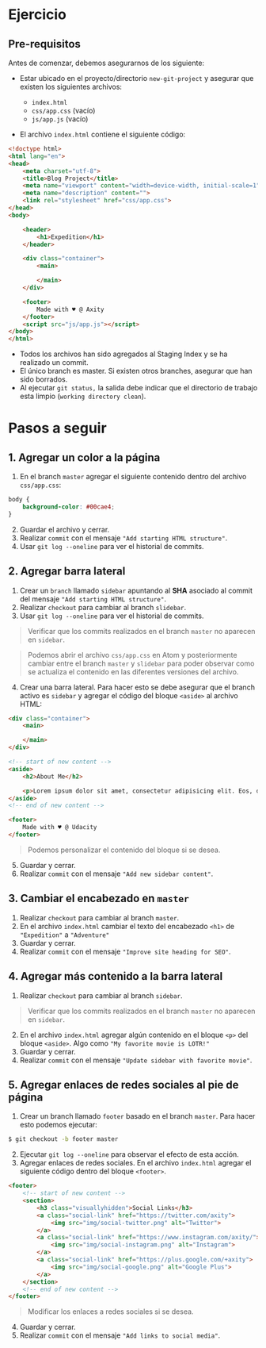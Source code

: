 # Ejercicio
## Pre-requisitos
Antes de comenzar, debemos asegurarnos de los siguiente:

 - Estar ubicado en el proyecto/directorio `new-git-project` y asegurar que existen los siguientes archivos:

    -   `index.html`
    -   `css/app.css` (vacío)
    -   `js/app.js` (vacío)

 - El archivo `index.html` contiene el siguiente código:

```html
<!doctype html>
<html lang="en">
<head>
    <meta charset="utf-8">
    <title>Blog Project</title>
    <meta name="viewport" content="width=device-width, initial-scale=1">
    <meta name="description" content="">
    <link rel="stylesheet" href="css/app.css">
</head>
<body>

    <header>
        <h1>Expedition</h1>
    </header>

    <div class="container">
        <main>

        </main>
    </div>

    <footer>
        Made with ♥ @ Axity
    </footer>
    <script src="js/app.js"></script>
</body>
</html>
```

 - Todos los archivos han sido agregados al Staging Index y se ha realizado un commit.
 - El único branch es master. Si existen otros branches, asegurar que han sido borrados.
 - Al ejecutar `git status,` la salida debe indicar que el directorio de trabajo esta limpio (`working directory clean`).

# Pasos a seguir

## 1. Agregar un color a la página

1. En el branch `master` agregar el siguiente contenido dentro del archivo `css/app.css`:

```css
body {
    background-color: #00cae4;
}
```

2. Guardar el archivo y cerrar.
1. Realizar `commit`  con el mensaje `"Add starting HTML structure"`.
1. Usar `git log --oneline` para ver el historial de commits.

## 2. Agregar barra lateral

1. Crear un `branch` llamado `sidebar` apuntando al **SHA** asociado al commit del mensaje `"Add starting HTML structure"`.
1. Realizar `checkout` para cambiar al branch `slidebar`.
1. Usar `git log --oneline` para ver el historial de commits.

> Verificar que los commits realizados en el branch `master` no aparecen en `sidebar`.


> Podemos abrir el archivo   `css/app.css` en Atom y posteriormente cambiar entre el branch `master` y `slidebar` para poder observar como se actualiza el contenido en las diferentes versiones del archivo.

4. Crear una barra lateral. Para hacer esto se debe asegurar que el branch activo es `sidebar` y agregar el código del bloque `<aside>` al archivo HTML:

```html
<div class="container">
    <main>

    </main>
</div>

<!-- start of new content -->
<aside>
    <h2>About Me</h2>

    <p>Lorem ipsum dolor sit amet, consectetur adipisicing elit. Eos, debitis earum molestias veniam suscipit aliquam totam exercitationem tempore neque vitae. Minima, corporis pariatur facere at quo porro beatae similique! Odit.</p>
</aside>
<!-- end of new content -->

<footer>
    Made with ♥ @ Udacity
</footer>
```

> Podemos personalizar el contenido del bloque si se desea. 

5. Guardar y cerrar.
6. Realizar `commit`  con el mensaje `"Add new sidebar content"`.

## 3. Cambiar el encabezado en `master`

1. Realizar `checkout` para cambiar al branch `master`.
2. En el archivo `index.html` cambiar el texto del encabezado `<h1>` de `"Expedition"` a `"Adventure"`
3. Guardar y cerrar.
4. Realizar `commit`  con el mensaje `"Improve site heading for SEO"`.

## 4. Agregar más contenido a la barra lateral

1. Realizar `checkout` para cambiar al branch `sidebar`.

> Verificar que los commits realizados en el branch `master` no aparecen en `sidebar`.

2. En el archivo `index.html` agregar algún contenido en el bloque `<p>` del bloque `<aside>`. Algo como `"My favorite movie is LOTR!"`
3. Guardar y cerrar.
4. Realizar `commit`  con el mensaje `"Update sidebar with favorite movie"`.

## 5. Agregar enlaces de redes sociales al pie de página

1. Crear un branch llamado `footer` basado en el branch `master`. Para hacer esto podemos ejecutar:

```bash
$ git checkout -b footer master
```
2. Ejecutar `git log --oneline` para observar el efecto de esta acción.
3. Agregar enlaces de redes sociales. En el archivo `index.html` agregar el siguiente código dentro del bloque `<footer>`.

```html
<footer>
    <!-- start of new content -->
    <section>
        <h3 class="visuallyhidden">Social Links</h3>
        <a class="social-link" href="https://twitter.com/axity">
            <img src="img/social-twitter.png" alt="Twitter">
        </a>
        <a class="social-link" href="https://www.instagram.com/axity/">
            <img src="img/social-instagram.png" alt="Instagram">
        </a>
        <a class="social-link" href="https://plus.google.com/+axity">
            <img src="img/social-google.png" alt="Google Plus">
        </a>
    </section>
    <!-- end of new content -->
</footer>
```

> Modificar los enlaces a redes sociales si se desea.

4. Guardar y cerrar.
5. Realizar `commit`  con el mensaje `"Add links to social media"`.
<!--stackedit_data:
eyJoaXN0b3J5IjpbNjA2NjU1MjIsMTM2MzM3MTk1LC02Mjg3OD
Q4NDgsLTE4MTI0NjE3MjcsLTE5MTAwMzk5MDEsMTQzODAxNzA2
MSwxODI3MTk0MzMwLDExNjE1MjM3MzgsMTg5MzgyOTkyM119
-->